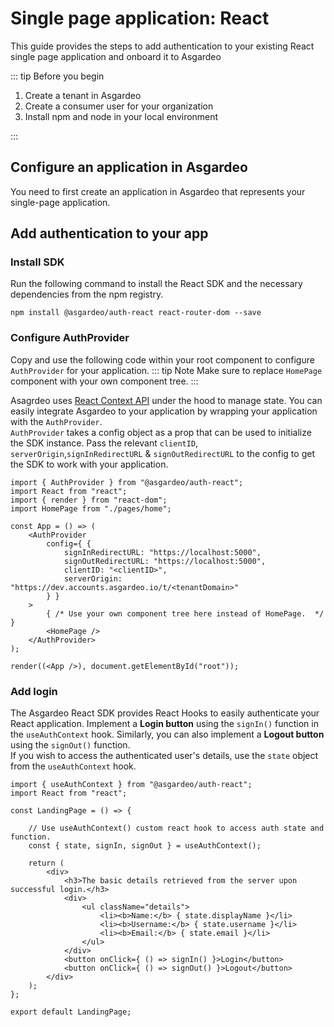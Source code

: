 # Single page application: React

This guide provides the steps to add authentication to your existing React single page application and onboard it to Asgardeo

::: tip Before you begin

1. Create a tenant in Asgardeo
2. Create a consumer user for your organization
3. Install npm and node in your local environment

:::

<ToggleButton buttonText='Try out the Sample App' buttonPath='/guides/applications/spa/spa-sample-app' />


## Configure an application in Asgardeo

You need to first create an application in Asgardeo that represents your single-page application.

<CommonGuide guide='guides/fragments/configure-spa-in-asgardeo.md'/>

## Add authentication to your app

### Install SDK
Run the following command to install the React SDK and the necessary dependencies from the npm registry.

```
npm install @asgardeo/auth-react react-router-dom --save
```

### Configure AuthProvider

Copy and use the following code within your root component to configure `AuthProvider` for your application.
:::
tip Note
Make sure to replace `HomePage` component with your own component tree.
:::

Asagrdeo uses [React Context API](https://reactjs.org/docs/context.html) under the hood to manage state. You can easily integrate Asgardeo to your application by wrapping your application with the `AuthProvider`.\
`AuthProvider` takes a config object as a prop that can be used to initialize the SDK instance. Pass the relevant `clientID`, `serverOrigin`,`signInRedirectURL` & `signOutRedirectURL` to the config to get the SDK to work with your application.

```
import { AuthProvider } from "@asgardeo/auth-react";
import React from "react";
import { render } from "react-dom";
import HomePage from "./pages/home";

const App = () => (
    <AuthProvider
        config={ {
            signInRedirectURL: "https://localhost:5000",
            signOutRedirectURL: "https://localhost:5000",
            clientID: "<clientID>",
            serverOrigin: "https://dev.accounts.asgardeo.io/t/<tenantDomain>"
        } }
    >
        { /* Use your own component tree here instead of HomePage.  */ }
        <HomePage />
    </AuthProvider>
);
​
render((<App />), document.getElementById("root"));
```

### Add login
The Asgardeo React SDK provides React Hooks to easily authenticate your React application. Implement a **Login button** using the `signIn()` function in the `useAuthContext` hook. Similarly, you can also implement a **Logout button** using the `signOut()` function.\
If you wish to access the authenticated user's details, use the `state` object from the `useAuthContext` hook.

```
import { useAuthContext } from "@asgardeo/auth-react";
import React from "react";

const LandingPage = () => {

    // Use useAuthContext() custom react hook to access auth state and function.
    const { state, signIn, signOut } = useAuthContext();

    return (
        <div>
            <h3>The basic details retrieved from the server upon successful login.</h3>
            <div>
                <ul className="details">
                    <li><b>Name:</b> { state.displayName }</li>
                    <li><b>Username:</b> { state.username }</li>
                    <li><b>Email:</b> { state.email }</li>
                </ul>
            </div>
            <button onClick={ () => signIn() }>Login</button>
            <button onClick={ () => signOut() }>Logout</button>
        </div>
    );
};

export default LandingPage;
```
